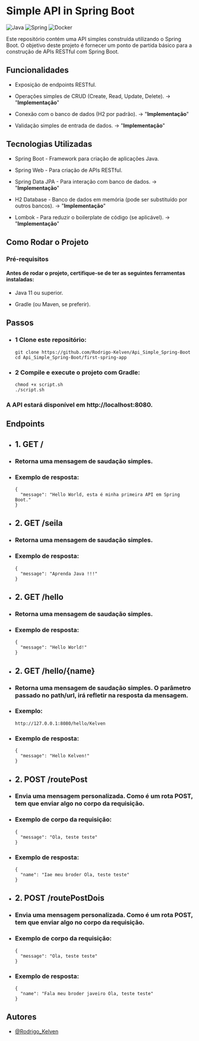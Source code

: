 # Simple API in Spring Boot

![Java](https://img.shields.io/badge/java-007396?style=for-the-badge&logo=java&logoColor=ffffff)
![Spring](https://img.shields.io/badge/spring-%236DB33F.svg?style=for-the-badge&logo=spring&logoColor=white)
![Docker](https://img.shields.io/badge/docker-%230db7ed.svg?style=for-the-badge&logo=docker&logoColor=white)


Este repositório contém uma API simples construída utilizando o Spring Boot. O objetivo deste projeto é fornecer um ponto de partida básico para a construção de APIs RESTful com Spring Boot.
## Funcionalidades

- Exposição de endpoints RESTful.

- Operações simples de CRUD (Create, Read, Update, Delete). -> "**Implementação**"

- Conexão com o banco de dados (H2 por padrão). -> "**Implementação**"

- Validação simples de entrada de dados. -> "**Implementação**"

## Tecnologias Utilizadas

- Spring Boot - Framework para criação de aplicações Java.

- Spring Web - Para criação de APIs RESTful.

- Spring Data JPA - Para interação com banco de dados. -> "**Implementação**"

- H2 Database - Banco de dados em memória (pode ser substituído por outros bancos). -> "**Implementação**"

- Lombok - Para reduzir o boilerplate de código (se aplicável). -> "**Implementação**"

## Como Rodar o Projeto
### Pré-requisitos

#### Antes de rodar o projeto, certifique-se de ter as seguintes ferramentas instaladas:

- Java 11 ou superior.

- Gradle (ou Maven, se preferir).

## Passos

- ### 1 Clone este repositório:

      git clone https://github.com/Rodrigo-Kelven/Api_Simple_Spring-Boot
      cd Api_Simple_Spring-Boot/first-spring-app

- ### 2 Compile e execute o projeto com Gradle:
      chmod +x script.sh
      ./script.sh

### A API estará disponível em http://localhost:8080.

## Endpoints

- ## 1. GET /

- ### Retorna uma mensagem de saudação simples.

- ### Exemplo de resposta:

      {
        "message": "Hello World, esta é minha primeira API em Spring Boot."
      }

- ## 2. GET /seila

- ### Retorna uma mensagem de saudação simples.

- ### Exemplo de resposta:

      {
        "message": "Aprenda Java !!!"
      }

- ## 2. GET /hello

- ### Retorna uma mensagem de saudação simples.

- ### Exemplo de resposta:

      {
        "message": "Hello World!"
      }


- ## 2. GET /hello/{name}

- ### Retorna uma mensagem de saudação simples. O parâmetro passado no path/url, irá refletir na resposta da mensagem. 

- ### Exemplo:

      http://127.0.0.1:8080/hello/Kelven

- ### Exemplo de resposta:

      {
        "message": "Hello Kelven!"
      }

- ## 2. POST /routePost

- ### Envia uma mensagem personalizada. Como é um rota POST, tem que enviar algo no corpo da requisição.

- ### Exemplo de corpo da requisição:

      {
        "message": "Ola, teste teste"
      }

- ### Exemplo de resposta:
  
      {
        "name": "Iae meu broder Ola, teste teste"
      }


- ## 2. POST /routePostDois

- ### Envia uma mensagem personalizada. Como é um rota POST, tem que enviar algo no corpo da requisição.

- ### Exemplo de corpo da requisição:

      {
        "message": "Ola, teste teste"
      }

- ### Exemplo de resposta:
  
      {
        "name": "Fala meu broder javeiro Ola, teste teste"
      }

## Autores
- [@Rodrigo_Kelven](https://github.com/Rodrigo-Kelven)
